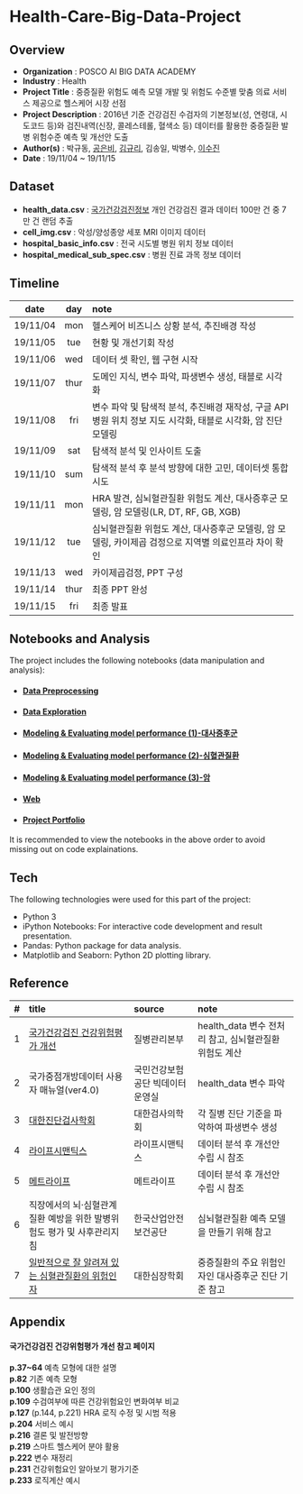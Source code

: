 # Health-Care-Big-Data-Project

Overview
-------------------------------
* **Organization** : POSCO AI BIG DATA ACADEMY
* **Industry** : Health
* **Project Title** : 중증질환 위험도 예측 모델 개발 및 위험도 수준별 맞춤 의료 서비스 제공으로 헬스케어 시장 선점
* **Project Description** : 2016년 기준 건강검진 수검자의 기본정보(성, 연령대, 시도코드 등)와 검진내역(신장, 콜레스테롤, 혈색소 등) 데이터를 활용한 중증질환 발병 위험수준 예측 및 개선안 도출
* **Author(s)** : 박규동, [공은비](https://github.com/barha-star), [김규리](https://github.com/KimGyuLee), 김송일, 박병수, [이수진](https://github.com/sooooojinlee)
* **Date** : 19/11/04 ~ 19/11/15  


Dataset
-------------------------------
 * **health_data.csv** : [국가건강검진정보](https://www.data.go.kr/dataset/15007122/fileData.do) 개인 건강검진 결과 데이터 100만 건 중 7만 건 랜덤 추출
 * **cell_img.csv** : 악성/양성종양 세포 MRI 이미지 데이터
 * **hospital_basic_info.csv** : 전국 시도별 병원 위치 정보 데이터
 * **hospital_medical_sub_spec.csv** : 병원 진료 과목 정보 데이터  


Timeline
-------------------------------
|date|day|note|
|:-----:|:-----:|:------|
|19/11/04|mon|헬스케어 비즈니스 상황 분석, 추진배경 작성|
|19/11/05|tue|현황 및 개선기회 작성|
|19/11/06|wed|데이터 셋 확인, 웹 구현 시작|
|19/11/07|thur|도메인 지식, 변수 파악, 파생변수 생성, 태블로 시각화|
|19/11/08|fri|변수 파악 및 탐색적 분석, 추진배경 재작성, 구글 API 병원 위치 정보 지도 시각화, 태블로 시각화, 암 진단 모델링|
|19/11/09|sat|탐색적 분석 및 인사이트 도출|
|19/11/10|sum|탐색적 분석 후 분석 방향에 대한 고민, 데이터셋 통합 시도|
|19/11/11|mon|HRA 발견, 심뇌혈관질환 위험도 계산, 대사증후군 모델링, 암 모델링(LR, DT, RF, GB, XGB)|  
|19/11/12|tue|심뇌혈관질환 위험도 계산, 대사증후군 모델링, 암 모델링, 카이제곱 검정으로 지역별 의료인프라 차이 확인|
|19/11/13|wed|카이제곱검정, PPT 구성|
|19/11/14|thur|최종 PPT 완성|
|19/11/15|fri|최종 발표|  


Notebooks and Analysis
-------------------------------
The project includes the following notebooks (data manipulation and analysis):  

* #### [Data Preprocessing](https://nbviewer.jupyter.org/gist/KimGyuLee/30aca84f405bb5ddc81a522b6fda84df)
* #### [Data Exploration](https://nbviewer.jupyter.org/gist/KimGyuLee/c370b6d1c85167bcd1cda85789603f05)
* #### [Modeling & Evaluating model performance (1)-대사증후군](https://nbviewer.jupyter.org/gist/KimGyuLee/6f8dbdd37f4b845f22272a6732236644)
* #### [Modeling & Evaluating model performance (2)-심혈관질환](https://nbviewer.jupyter.org/gist/KimGyuLee/325028ce0612728111bdb7641596e04b)
* #### [Modeling & Evaluating model performance (3)-암](https://nbviewer.jupyter.org/gist/KimGyuLee/c4b3a29ff479431cf69f809db372046e)
* #### [Web]()
* #### [Project Portfolio](https://nbviewer.jupyter.org/github/KimGyuLee/Health-Care-Big-Data-Project/blob/master/healthcare_project.pdf)

It is recommended to view the notebooks in the above order to avoid missing out on code explainations.

Tech
-------------------------------
The following technologies were used for this part of the project:

* Python 3
* iPython Notebooks: For interactive code development and result presentation.
* Pandas: Python package for data analysis.
* Matplotlib and Seaborn: Python 2D plotting library.

Reference
----------------------------------------------
|#|title|source|note|
|:----:|:-----|:-------|:------|
|1|[국가건강검진 건강위험평가 개선](#국가건강검진-건강위험평가-개선-참고-페이지)|질병관리본부|health_data 변수 전처리 참고, 심뇌혈관질환 위험도 계산|
|2|국가중점개방데이터 사용자 매뉴얼(ver4.0)|국민건강보험공단 빅데이터운영실|health_data 변수 파악|
|3|[대한진단검사학회](https://labtestsonline.kr/)|대한검사의학회|각 질병 진단 기준을 파악하여 파생변수 생성|
|4|[라이프시맨틱스](https://lifesemantics.kr/intro/company)|라이프시맨틱스|데이터 분석 후 개선안 수립 시 참조|
|5|[메트라이프](http://insu.greenpio.com/MetLife360health/)|메트라이프|데이터 분석 후 개선안 수립 시 참조|
|6|직장에서의 뇌·심혈관계질환 예방을 위한 발병위험도 평가 및 사후관리지침|한국산업안전보건공단|심뇌혈관질환 예측 모델을 만들기 위해 참고|
|7|[일반적으로 잘 알려져 있는 심혈관질환의 위험인자](https://www.circulation.or.kr:4443/bbs/index.php?code=int&category=&gubun=&page=1&number=6896&mode=view&keyfield=all&key=)|대한심장학회|중증질환의 주요 위험인자인 대사증후군 진단 기준 참고|  


Appendix
----------------------------------------------
#### 국가건강검진 건강위험평가 개선 참고 페이지  
**p.37~64** 예측 모형에 대한 설명  
**p.82** 기존 예측 모형  
**p.100** 생활습관 요인 정의  
**p.109** 수검여부에 따른 건강위험요인 변화여부 비교    
**p.127** (p.144, p.221) HRA 로직 수정 및 시범 적용  
**p.204** 서비스 예시  
**p.216** 결론 및 발전방향  
**p.219** 스마트 헬스케어 분야 활용  
**p.222** 변수 재정리  
**p.231** 건강위험요인 알아보기 평가기준  
**p.233** 로직계산 예시  
